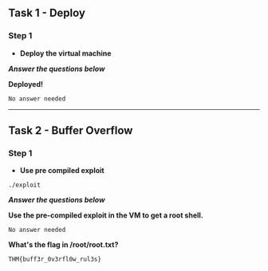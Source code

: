 ## Task 1 - Deploy

### Step 1

- **Deploy the virtual machine**

***Answer the questions below***

**Deployed!**

`No answer needed`

------------
## Task 2 - Buffer Overflow

### Step 1

- **Use pre compiled exploit**

`./exploit`

***Answer the questions below***

**Use the pre-compiled exploit in the VM to get a root shell.**

`No answer needed`

**What's the flag in /root/root.txt?**

`THM{buff3r_0v3rfl0w_rul3s}`